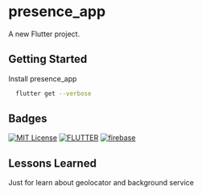 # presence_app

A new Flutter project.

## Getting Started
Install presence_app

```bash
  flutter get --verbose
```

## Badges

[![MIT License](https://img.shields.io/badge/License-MIT-green.svg)](https://choosealicense.com/licenses/mit/)
[![FLUTTER](https://img.shields.io/badge/Flutter-02569B?style=flat&logo=flutter&logoColor=white)](https://opensource.org/licenses/)
[![firebase](https://img.shields.io/badge/firebase-ffca28?style=for-the-badge&logo=firebase&logoColor=black)](http://www.gnu.org/licenses/agpl-3.0)

## Lessons Learned

Just for learn about geolocator and background service
